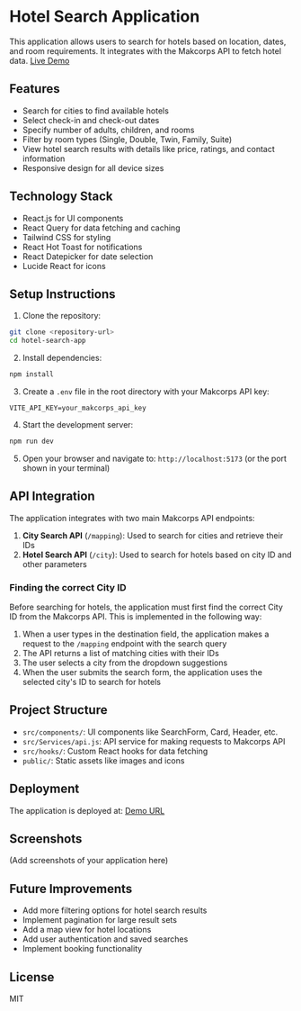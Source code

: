 # Hotel Search Application

This application allows users to search for hotels based on location, dates, and room requirements. It integrates with the Makcorps API to fetch hotel data.
[Live Demo](https://hotel-website-ecru.vercel.app/)

## Features

- Search for cities to find available hotels
- Select check-in and check-out dates
- Specify number of adults, children, and rooms
- Filter by room types (Single, Double, Twin, Family, Suite)
- View hotel search results with details like price, ratings, and contact information
- Responsive design for all device sizes

## Technology Stack

- React.js for UI components
- React Query for data fetching and caching
- Tailwind CSS for styling
- React Hot Toast for notifications
- React Datepicker for date selection
- Lucide React for icons

## Setup Instructions

1. Clone the repository:
```bash
git clone <repository-url>
cd hotel-search-app
```

2. Install dependencies:
```bash
npm install
```

3. Create a `.env` file in the root directory with your Makcorps API key:
```
VITE_API_KEY=your_makcorps_api_key
```

4. Start the development server:
```bash
npm run dev
```

5. Open your browser and navigate to: `http://localhost:5173` (or the port shown in your terminal)

## API Integration

The application integrates with two main Makcorps API endpoints:

1. **City Search API** (`/mapping`): Used to search for cities and retrieve their IDs
2. **Hotel Search API** (`/city`): Used to search for hotels based on city ID and other parameters

### Finding the correct City ID

Before searching for hotels, the application must first find the correct City ID from the Makcorps API. This is implemented in the following way:

1. When a user types in the destination field, the application makes a request to the `/mapping` endpoint with the search query
2. The API returns a list of matching cities with their IDs
3. The user selects a city from the dropdown suggestions
4. When the user submits the search form, the application uses the selected city's ID to search for hotels

## Project Structure

- `src/components/`: UI components like SearchForm, Card, Header, etc.
- `src/Services/api.js`: API service for making requests to Makcorps API
- `src/hooks/`: Custom React hooks for data fetching
- `public/`: Static assets like images and icons

## Deployment

The application is deployed at: [Demo URL](your-demo-url)

## Screenshots

(Add screenshots of your application here)

## Future Improvements

- Add more filtering options for hotel search results
- Implement pagination for large result sets
- Add a map view for hotel locations
- Add user authentication and saved searches
- Implement booking functionality

## License

MIT
